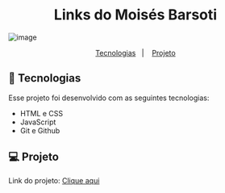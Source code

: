 <h1 align="center"> Links do Moisés Barsoti </h1>

![image](https://github.com/moisesBarsoti/MeusLinks/assets/146322015/284a6981-e49b-4693-955e-8d55f9414575)




<p align="center">
  <a href="#-tecnologias">Tecnologias</a>&nbsp;&nbsp;&nbsp;|&nbsp;&nbsp;&nbsp;
  <a href="#-projeto">Projeto</a>

<br>

## 🚀 Tecnologias

Esse projeto foi desenvolvido com as seguintes tecnologias:

- HTML e CSS
- JavaScript
- Git e Github

## 💻 Projeto

<p>Link do projeto: <a href="https://moisesbarsoti.github.io/MeusLinks/">Clique aqui</a><p>
